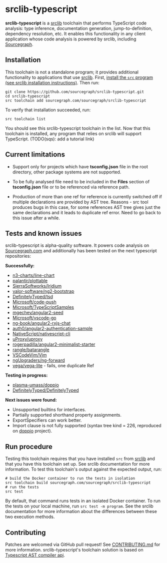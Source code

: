 # srclib-typescript
**srclib-typescript** is a [srclib](https://sourcegraph.com/sourcegraph/srclib)
toolchain that performs TypeScript code analysis: type inference,
documentation generation, jump-to-definition, dependency resolution, etc.
It enables this functionality in any client application whose code analysis is
powered by srclib, including [Sourcegraph](https://sourcegraph.com).
## Installation
This toolchain is not a standalone program; it provides additional functionality
to applications that use [srclib](https://srclib.org).
First,
[install the `src` program (see srclib installation instructions)](https://sourcegraph.com/sourcegraph/srclib).
Then run:
```
git clone https://github.com/sourcegraph/srclib-typescript.git
cd srclib-typescript
src toolchain add sourcegraph.com/sourcegraph/srclib-typescript
```
To verify that installation succeeded, run:
```
src toolchain list
```
You should see this srclib-typescript toolchain in the list.
Now that this toolchain is installed, any program that relies on srclib will support TypeScript.
(TODO(sqs): add a tutorial link)
## Current limitations
* Support only for projects which have **tsconfig.json** file in the root directory, other package systems are not supported.

* To be fully analysed file need to be included in the **Files** section of **tsconfig.json** file or to be referenced via reference path.  

* Production of more than one ref for reference is currently switched off if multiple declarations are provided by AST tree. Reasons - src tool produces bugs in this case, for some references AST tree gives just the same declarations and it leads to duplicate ref error. Need to go back to this issue after a while.

## Tests and known issues
srclib-typescript is alpha-quality software. It powers code analysis on
[Sourcegraph.com](https://sourcegraph.com) and additionally has been tested on the next typescript repositories:  

**Successfully:**
* [n3-charts/line-chart](https://github.com/n3-charts/line-chart) 
* [palantir/plottable](https://github.com/palantir/plottable)
* [SierraSoftworks/Iridium](https://github.com/SierraSoftworks/Iridium)
* [valor-software/ng2-bootstrap](https://github.com/valor-software/ng2-bootstrap) 
* [DefinitelyTyped/tsd](https://github.com/DefinitelyTyped/tsd)
* [Microsoft/code-push](https://github.com/Microsoft/code-push)
* [Microsoft/TypeScriptSamples](https://github.com/Microsoft/TypeScriptSamples)
* [mgechev/angular2-seed](https://github.com/mgechev/angular2-seed)
* [Microsoft/vscode-go](https://github.com/Microsoft/vscode-go)
* [ng-book/angular2-rxjs-chat](https://github.com/ng-book/angular2-rxjs-chat)
* [auth0/angular2-authentication-sample](https://github.com/auth0/angular2-authentication-sample)
* [NativeScript/nativescript-cli](https://github.com/NativeScript/nativescript-cli)
* [uProxy/uproxy](https://github.com/uProxy/uproxy)
* [rogerpadilla/angular2-minimalist-starter](https://github.com/rogerpadilla/angular2-minimalist-starter)
* [rangle/batarangle](https://github.com/rangle/batarangle)
* [VSCodeVim/Vim](https://github.com/VSCodeVim/Vim)
* [ngUpgraders/ng-forward](https://github.com/ngUpgraders/ng-forward)
* [vega/vega-lite](https://github.com/vega/vega-lite) - fails, one duplicate Ref    

**Testing in progress:**
* [plasma-umass/doppio](https://github.com/plasma-umass/doppio) 
* [DefinitelyTyped/DefinitelyTyped](https://github.com/DefinitelyTyped/DefinitelyTyped) 

**Next issues were found:**
* Unsupported builtins for interfaces.
* Partially supported shorthand property assignments.
* ExportSpecifiers can work better.
* Import clause is not fully supported (syntax tree kind = 226, reproduced on [doppio](https://github.com/plasma-umass/doppio) project).

## Run procedure
Testing this toolchain requires that you have installed `src` from
[srclib](https://sourcegraph.com/sourcegraph/srclib) and that you have this
toolchain set up. See srclib documentation for more information.
To test this toolchain's output against the expected output, run:
```
# build the Docker container to run the tests in isolation
src toolchain build sourcegraph.com/sourcegraph/srclib-typescript
# run the tests
src test
```
By default, that command runs tests in an isolated Docker container. To run the
tests on your local machine, run `src test -m program`. See the srclib
documentation for more information about the differences between these two
execution methods.
## Contributing
Patches are welcomed via GitHub pull request! See
[CONTRIBUTING.md](./CONTRIBUTING.md) for more information.
srclib-typescript's toolchain solution is based on [Typescript AST compiler api](https://github.com/Microsoft/TypeScript/wiki/Using-the-Compiler-API).
